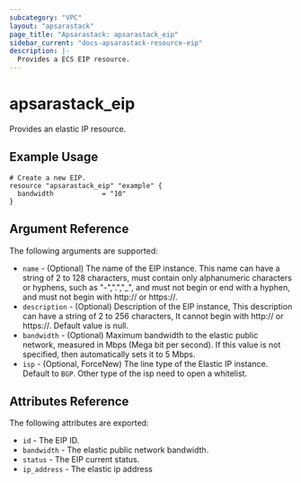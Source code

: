```yaml
---
subcategory: "VPC"
layout: "apsarastack"
page_title: "Apsarastack: apsarastack_eip"
sidebar_current: "docs-apsarastack-resource-eip"
description: |-
  Provides a ECS EIP resource.
---
```


# apsarastack\_eip

Provides an elastic IP resource.

## Example Usage

```
# Create a new EIP.
resource "apsarastack_eip" "example" {
  bandwidth            = "10"
}
```

## Argument Reference

The following arguments are supported:

* `name` - (Optional) The name of the EIP instance. This name can have a string of 2 to 128 characters, must contain only alphanumeric characters or hyphens, such as "-",".","_", and must not begin or end with a hyphen, and must not begin with http:// or https://.
* `description` - (Optional) Description of the EIP instance, This description can have a string of 2 to 256 characters, It cannot begin with http:// or https://. Default value is null.
* `bandwidth` - (Optional) Maximum bandwidth to the elastic public network, measured in Mbps (Mega bit per second). If this value is not specified, then automatically sets it to 5 Mbps.
* `isp` - (Optional, ForceNew) The line type of the Elastic IP instance. Default to `BGP`. Other type of the isp need to open a whitelist.

## Attributes Reference

The following attributes are exported:

* `id` - The EIP ID.
* `bandwidth` - The elastic public network bandwidth.
* `status` - The EIP current status.
* `ip_address` - The elastic ip address

